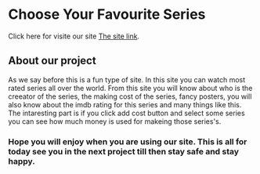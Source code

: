 # Choose Your Favourite Series

Click here for visite our site [The site link](https://upbeat-bartik-178bae.netlify.app/).

## About our project

As we say before this is a fun type of site. In this site you can watch most rated series all over the world. From this site you will know about who is the creeator of the series, the making cost of the series, fancy posters, you will also know about the imdb rating for this series and many things like this. The intaresting part is if you click add cost button and select some series you can see how much money is used for makeing those series's.

### Hope you will enjoy when you are using our site. This is all for today see you in the next project till then stay safe and stay happy.
